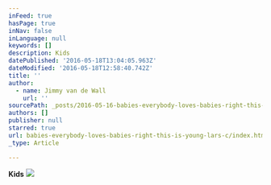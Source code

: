 ```yaml
---
inFeed: true
hasPage: true
inNav: false
inLanguage: null
keywords: []
description: Kids
datePublished: '2016-05-18T13:04:05.963Z'
dateModified: '2016-05-18T12:58:40.742Z'
title: ''
author:
  - name: Jimmy van de Wall
    url: ''
sourcePath: _posts/2016-05-16-babies-everybody-loves-babies-right-this-is-young-lars-c.md
authors: []
publisher: null
starred: true
url: babies-everybody-loves-babies-right-this-is-young-lars-c/index.html
_type: Article

---
```

**Kids**
![](https://the-grid-user-content.s3-us-west-2.amazonaws.com/a60a8d68-62cb-4b8e-8fc3-74f0b52dc83a.jpg)